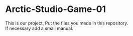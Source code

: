 # Arctic-Studio-Game-01
This is our project, Put the files you made in this repository.<br>
If necessary add a small manual.
